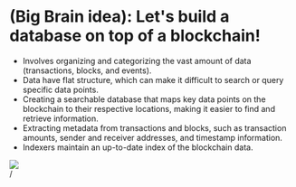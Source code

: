 # (Big Brain idea): Let's build a database on top of a blockchain!

<div grid="~ cols-2 gap-2" m="t-2">
<div>

- Involves organizing and categorizing the vast amount of data (transactions, blocks, and events).
- Data have flat structure, which can make it difficult to search or query specific data points.
- Creating a searchable database that maps key data points on the blockchain to their respective locations, making it easier to find and retrieve information.
- Extracting metadata from transactions and blocks, such as transaction amounts, sender and receiver addresses, and timestamp information.
- Indexers maintain an up-to-date index of the blockchain data.
<!-- Indexing is crucial for blockchain analytics, which involves analyzing and visualizing blockchain data to gain insights into network activity and behavior.
Indexing can also enable the development of decentralized applications (dApps) that rely on fast, efficient access to blockchain data, such as decentralized exchanges and lending platforms. -->

</div>
  <div>
    <img border="rounded" src="/haruhi-excited.gif">
  </div>
</div>
<div class="absolute right-5px bottom-5px">
<SlideCurrentNo /> / <SlidesTotal />
</div>